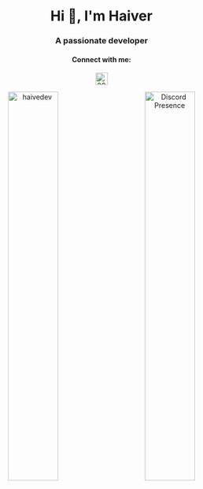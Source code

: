 <h1 align="center">Hi 👋, I'm Haiver</h1>
    <h3 align="center">A passionate developer</h3>

<h4 align="center">Connect with me:</h4>
    <p align="center">
            <a href="https://discord.com/users/897660552892002304" target="blank"><img align="center"
                    src="https://assets-global.website-files.com/6257adef93867e50d84d30e2/636e0a6ca814282eca7172c6_icon_clyde_white_RGB.svg"
                    alt="897660552892002304" height="25" width="25" /></a>
    </p>

<div align="center">
    <img src="https://github-readme-streak-stats.herokuapp.com/?user=haivedev&theme=dark" alt="haivedev" style="float: left; width: 45%;" />
    <a href="https://discord.com/users/897660552892002304">
        <img src="https://lanyard.cnrad.dev/api/897660552892002304" alt="Discord Presence" style="float: right; width: 45%;" />
    </a>
</div>

